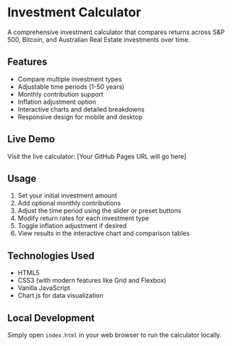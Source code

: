 # Investment Calculator

A comprehensive investment calculator that compares returns across S&P 500, Bitcoin, and Australian Real Estate investments over time.

## Features

- Compare multiple investment types
- Adjustable time periods (1-50 years)
- Monthly contribution support
- Inflation adjustment option
- Interactive charts and detailed breakdowns
- Responsive design for mobile and desktop

## Live Demo

Visit the live calculator: [Your GitHub Pages URL will go here]

## Usage

1. Set your initial investment amount
2. Add optional monthly contributions
3. Adjust the time period using the slider or preset buttons
4. Modify return rates for each investment type
5. Toggle inflation adjustment if desired
6. View results in the interactive chart and comparison tables

## Technologies Used

- HTML5
- CSS3 (with modern features like Grid and Flexbox)
- Vanilla JavaScript
- Chart.js for data visualization

## Local Development

Simply open `index.html` in your web browser to run the calculator locally.